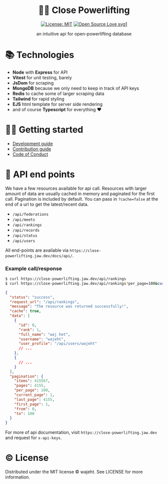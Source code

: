 # <div align="center"> 🏋️‍♂️ Close Powerlifting </div>

<div align="center">

[![License: MIT](https://img.shields.io/badge/License-MIT-blue.svg)](https://opensource.org/licenses/ISC) [![Open Source Love svg1](https://badges.frapsoft.com/os/v1/open-source.svg?v=103)](https://github.com/allkindsofgains/gains)

</div>

<p align="center"> an intuitive api for open-powerlifting database </p>

# 📚 Technologies

- **Node** with **Express** for API
- **Vitest** for unit testing, barely
- **JsDom** for scraping
- **MongoDB** because we only need to keep in track of API keys
- **Redis** to cache some of larger scraping data
- **Tailwind** for rapid styling
- **EJS** html template for server side rendering
- and of course **Typescript** for everything ❤️

# 👨‍💻 Getting started

- [Development guide](https://github.com/wajeht/close-powerlifting/blob/main/docs/getting-started.md)
- [Contribution guide](https://github.com/wajeht/close-powerlifting/blob/main/docs/contribution.md)
- [Code of Conduct](https://github.com/wajeht/close-powerlifting/blob/main/docs/code-of-conduct.md)

# 📃 API end points

We have a few resources available for api call. Resources with larger amount of data are usually cached in memory and paginated for the first call. Pagination is included by default. You can pass in `?cache=false` at the end of a url to get the latest/recent data.

- `/api/federations`
- `/api/meets`
- `/api/rankings`
- `/api/records`
- `/api/status`
- `/api/users`

All end-points are available via `https://close-powerlifting.jaw.dev/docs/api/`.

### Example call/response

```bash
$ curl https://close-powerlifting.jaw.dev/api/rankings
$ curl https://close-powerlifting.jaw.dev/api/rankings?per_page=100&current_page=1&cahe=false
```

```json
{
  "status": "success",
  "request_url": "/api/rankings",
  "message": "The resource was returned successfully!",
  "cache": true,
  "data": [
    {
      "id": 0,
      "rank": 1,
      "full_name": "waj het",
      "username": "wajeht",
      "user_profile": "/api/users/wajeht"
      // ...
    },
    {
      // ...
    }
  ],
  "pagination": {
    "items": 415567,
    "pages": 4155,
    "per_page": 100,
    "current_page": 1,
    "last_page": 4155,
    "first_page": 1,
    "from": 0,
    "to": 100
  }
}
```

For more of api documentation, visit `https://close-powerlifting.jaw.dev` and request for `x-api-keys`.

# © License

Distributed under the MIT license © wajeht. See LICENSE for more information.
